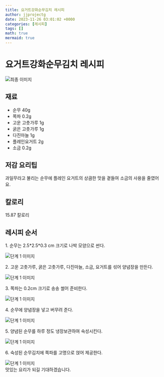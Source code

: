 ```yaml
---
title: 요거트강화순무김치 레시피
author: jjprojectg
date: 2023-11-26 03:01:02 +0000
categories: [레시피]
tags: []
math: true
mermaid: true
---
```

<meta name="og:type" content="website"/>
<meta charset="UTF-8"/>
<div class="header">
  <h1>요거트강화순무김치 레시피</h1>
</div>

<div class="container my-4">
  <div class="row">
    <div class="col-12 col-md-6">
      <div class="recipe-image">
        <img src="http://www.foodsafetykorea.go.kr/uploadimg/20210125/20210125050922_1611562162968.jpg" class="step-image" alt="최종 이미지"/>
      </div>
    </div>
    <div class="col-12 col-md-6">
      <div class="ingredients">
        <h2>재료</h2>
        <ul class="card">
          <li> 순무 40g </li>
          <li>  쪽파 0.2g </li>
          <li>  고운 고춧가루 1g </li>
          <li>  굵은 고춧가루 1g </li>
          <li>  다진마늘 1g </li>
          <li>  플레인요거트 2g </li>
          <li>  소금 0.2g </li>
</ul>
      </div>
    </div>
    <div class="col-12 col-md-6">
      <div class="ingredients">
        <h2>저감 요리팁</h2>
        <div class="card"> 
          <p>
            과일무라고 불리는 순무에 플레인 요거트의 상큼한 맛을 곁들여 소금의 사용을 줄였어요.
          </p>
        </div>
      </div>
      <div class="ingredients">
        <h2>칼로리</h2>
        <div class="card"> 
          <p>
            15.87 칼로리
          </p>
        </div>
      </div>
    </div>
  </div>

  <h2 class="my-4">레시피 순서</h2>
  <div class="card recipe-card">
    <div class="card-body recipe-step">
      <p class="card-text step-description">1. 순무는 2.5*2.5*0.3 cm 크기로 나박 모양으로 썬다.</p>
      <img src="http://www.foodsafetykorea.go.kr/uploadimg/20210125/20210125050947_1611562187845.JPG" alt="단계 1 이미지" class="step-image"/>
    </div>
  </div>
  <div class="card recipe-card">
    <div class="card-body recipe-step">
      <p class="card-text step-description">2. 고운 고춧가루, 굵은 고춧가루, 다진마늘, 소금, 요거트를 섞어 양념장을 만든다.</p>
      <img src="http://www.foodsafetykorea.go.kr/uploadimg/20210125/20210125051002_1611562202196.JPG" alt="단계 1 이미지" class="step-image"/>
    </div>
  </div>
  <div class="card recipe-card">
    <div class="card-body recipe-step">
      <p class="card-text step-description">3. 쪽파는 0.2cm 크기로 송송 썰어 준비한다.</p>
      <img src="http://www.foodsafetykorea.go.kr/uploadimg/20210125/20210125051037_1611562237705.JPG" alt="단계 1 이미지" class="step-image"/>
    </div>
  </div>
  <div class="card recipe-card">
    <div class="card-body recipe-step">
      <p class="card-text step-description">4. 순무에 양념장을 넣고 버무려 준다.</p>
      <img src="http://www.foodsafetykorea.go.kr/uploadimg/20210125/20210125051051_1611562251555.JPG" alt="단계 1 이미지" class="step-image"/>
    </div>
  </div>
  <div class="card recipe-card">
    <div class="card-body recipe-step">
      <p class="card-text step-description">5. 양념된 순무를 하루 정도 냉장보관하여 숙성시킨다.</p>
      <img src="http://www.foodsafetykorea.go.kr/uploadimg/20210125/20210125051103_1611562263937.JPG" alt="단계 1 이미지" class="step-image"/>
    </div>
  </div>
  <div class="card recipe-card">
    <div class="card-body recipe-step">
      <p class="card-text step-description">6. 숙성된 순무김치에 쪽파를 고명으로 얹어 제공한다.</p>
      <img src="http://www.foodsafetykorea.go.kr/uploadimg/20210125/20210125051140_1611562300279.JPG" alt="단계 1 이미지" class="step-image"/>
    </div>
  </div>

</div>
맛있는 요리가 되길 기대하겠습니다.
